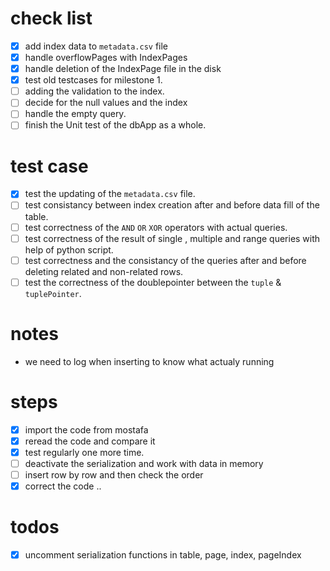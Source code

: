 # check list
- [X] add index data to `metadata.csv` file
- [X] handle overflowPages with IndexPages
- [X] handle deletion of the IndexPage file in the disk
- [X] test old testcases for milestone 1.
- [ ] adding the validation to the index.
- [ ] decide for the null values and the index
- [ ] handle the empty query.
- [ ] finish the Unit test of the dbApp as a whole.

# test case
- [X] test the updating of the `metadata.csv` file.
- [ ] test consistancy between index creation after and before data fill of the table.
- [ ] test correctness of the `AND` `OR` `XOR` operators with actual queries.
- [ ] test correctness of the result of single , multiple and range queries with help of python script.
- [ ] test correctness and the consistancy of the queries after and before deleting related and non-related rows.
- [ ] test the correctness of the doublepointer between the `tuple` & `tuplePointer`.

# notes
- we need to log when inserting to know what actualy running

# steps
- [x] import the code from mostafa
- [X] reread the code and compare it
- [X] test regularly one more time.
- [ ] deactivate the serialization and work with data in memory
- [ ] insert row by row and then check the order
- [X] correct the code ..

# todos
- [X] uncomment serialization functions in table, page, index, pageIndex